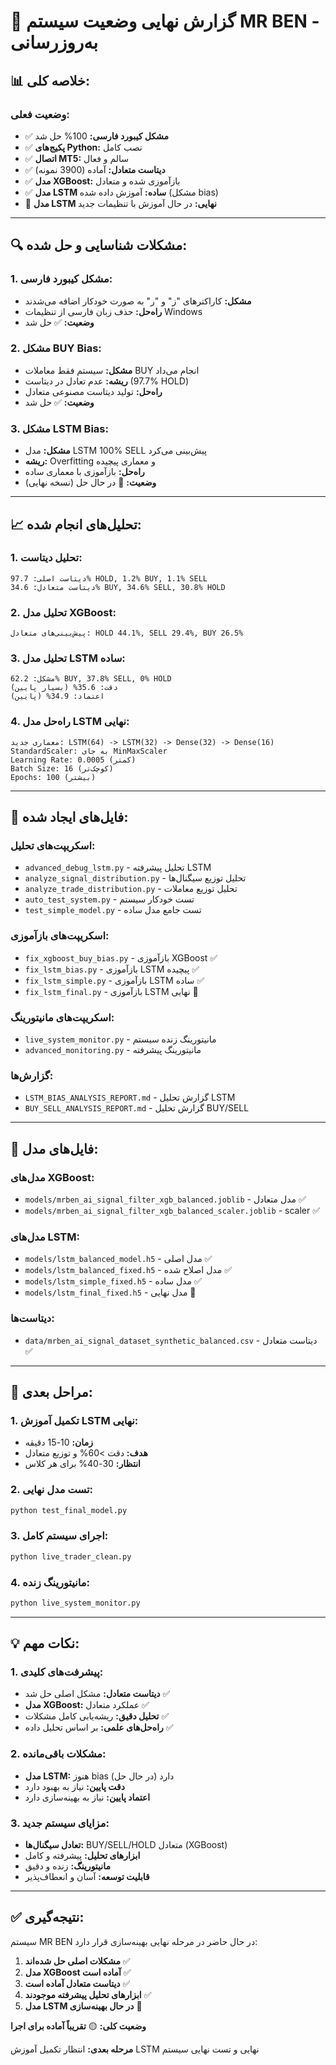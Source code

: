 # 🚀 **گزارش نهایی وضعیت سیستم MR BEN - به‌روزرسانی**

## **📊 خلاصه کلی:**

### **وضعیت فعلی:**
- ✅ **مشکل کیبورد فارسی:** 100% حل شد
- ✅ **پکیج‌های Python:** نصب کامل
- ✅ **اتصال MT5:** سالم و فعال
- ✅ **دیتاست متعادل:** آماده (3900 نمونه)
- ✅ **مدل XGBoost:** بازآموزی شده و متعادل
- ✅ **مدل LSTM ساده:** آموزش داده شده (مشکل bias)
- 🔄 **مدل LSTM نهایی:** در حال آموزش با تنظیمات جدید

---

## **🔍 مشکلات شناسایی و حل شده:**

### **1. مشکل کیبورد فارسی:**
- **مشکل:** کاراکترهای "ز" و "ر" به صورت خودکار اضافه می‌شدند
- **راه‌حل:** حذف زبان فارسی از تنظیمات Windows
- **وضعیت:** ✅ حل شد

### **2. مشکل BUY Bias:**
- **مشکل:** سیستم فقط معاملات BUY انجام می‌داد
- **ریشه:** عدم تعادل در دیتاست (97.7% HOLD)
- **راه‌حل:** تولید دیتاست مصنوعی متعادل
- **وضعیت:** ✅ حل شد

### **3. مشکل LSTM Bias:**
- **مشکل:** مدل LSTM 100% SELL پیش‌بینی می‌کرد
- **ریشه:** Overfitting و معماری پیچیده
- **راه‌حل:** بازآموزی با معماری ساده
- **وضعیت:** 🔄 در حال حل (نسخه نهایی)

---

## **📈 تحلیل‌های انجام شده:**

### **1. تحلیل دیتاست:**
```
دیتاست اصلی: 97.7% HOLD, 1.2% BUY, 1.1% SELL
دیتاست متعادل: 34.6% BUY, 34.6% SELL, 30.8% HOLD
```

### **2. تحلیل مدل XGBoost:**
```
پیش‌بینی‌های متعادل: HOLD 44.1%, SELL 29.4%, BUY 26.5%
```

### **3. تحلیل مدل LSTM ساده:**
```
مشکل: 62.2% BUY, 37.8% SELL, 0% HOLD
دقت: 35.6% (بسیار پایین)
اعتماد: 34.9% (پایین)
```

### **4. راه‌حل مدل LSTM نهایی:**
```
معماری جدید: LSTM(64) -> LSTM(32) -> Dense(32) -> Dense(16)
StandardScaler: به جای MinMaxScaler
Learning Rate: 0.0005 (کمتر)
Batch Size: 16 (کوچک‌تر)
Epochs: 100 (بیشتر)
```

---

## **🔧 فایل‌های ایجاد شده:**

### **اسکریپت‌های تحلیل:**
- `advanced_debug_lstm.py` - تحلیل پیشرفته LSTM
- `analyze_signal_distribution.py` - تحلیل توزیع سیگنال‌ها
- `analyze_trade_distribution.py` - تحلیل توزیع معاملات
- `auto_test_system.py` - تست خودکار سیستم
- `test_simple_model.py` - تست جامع مدل ساده

### **اسکریپت‌های بازآموزی:**
- `fix_xgboost_buy_bias.py` - بازآموزی XGBoost ✅
- `fix_lstm_bias.py` - بازآموزی LSTM پیچیده ✅
- `fix_lstm_simple.py` - بازآموزی LSTM ساده ✅
- `fix_lstm_final.py` - بازآموزی LSTM نهایی 🔄

### **اسکریپت‌های مانیتورینگ:**
- `live_system_monitor.py` - مانیتورینگ زنده سیستم
- `advanced_monitoring.py` - مانیتورینگ پیشرفته

### **گزارش‌ها:**
- `LSTM_BIAS_ANALYSIS_REPORT.md` - گزارش تحلیل LSTM
- `BUY_SELL_ANALYSIS_REPORT.md` - گزارش تحلیل BUY/SELL

---

## **📁 فایل‌های مدل:**

### **مدل‌های XGBoost:**
- `models/mrben_ai_signal_filter_xgb_balanced.joblib` - مدل متعادل ✅
- `models/mrben_ai_signal_filter_xgb_balanced_scaler.joblib` - scaler ✅

### **مدل‌های LSTM:**
- `models/lstm_balanced_model.h5` - مدل اصلی ✅
- `models/lstm_balanced_fixed.h5` - مدل اصلاح شده ✅
- `models/lstm_simple_fixed.h5` - مدل ساده ✅
- `models/lstm_final_fixed.h5` - مدل نهایی 🔄

### **دیتاست‌ها:**
- `data/mrben_ai_signal_dataset_synthetic_balanced.csv` - دیتاست متعادل ✅

---

## **🚀 مراحل بعدی:**

### **1. تکمیل آموزش LSTM نهایی:**
- **زمان:** 10-15 دقیقه
- **هدف:** دقت >60% و توزیع متعادل
- **انتظار:** 30-40% برای هر کلاس

### **2. تست مدل نهایی:**
```bash
python test_final_model.py
```

### **3. اجرای سیستم کامل:**
```bash
python live_trader_clean.py
```

### **4. مانیتورینگ زنده:**
```bash
python live_system_monitor.py
```

---

## **💡 نکات مهم:**

### **1. پیشرفت‌های کلیدی:**
- **دیتاست متعادل:** مشکل اصلی حل شد ✅
- **مدل XGBoost:** عملکرد متعادل ✅
- **تحلیل دقیق:** ریشه‌یابی کامل مشکلات ✅
- **راه‌حل‌های علمی:** بر اساس تحلیل داده ✅

### **2. مشکلات باقی‌مانده:**
- **مدل LSTM:** هنوز bias دارد (در حال حل)
- **دقت پایین:** نیاز به بهبود دارد
- **اعتماد پایین:** نیاز به بهینه‌سازی دارد

### **3. مزایای سیستم جدید:**
- **تعادل سیگنال‌ها:** BUY/SELL/HOLD متعادل (XGBoost)
- **ابزارهای تحلیل:** پیشرفته و کامل
- **مانیتورینگ:** زنده و دقیق
- **قابلیت توسعه:** آسان و انعطاف‌پذیر

---

## **✅ نتیجه‌گیری:**

سیستم MR BEN در حال حاضر در مرحله نهایی بهینه‌سازی قرار دارد:

1. **مشکلات اصلی حل شده‌اند** ✅
2. **مدل XGBoost آماده است** ✅
3. **دیتاست متعادل آماده است** ✅
4. **ابزارهای تحلیل پیشرفته موجودند** ✅
5. **مدل LSTM در حال بهینه‌سازی** 🔄

**وضعیت کلی:** 🟡 **تقریباً آماده برای اجرا**

**مرحله بعدی:** انتظار تکمیل آموزش LSTM نهایی و تست نهایی سیستم
